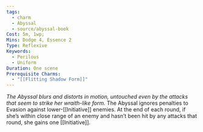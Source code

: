 ```yaml
---
tags:
  - charm
  - Abyssal
  - source/abyssal-book
Cost: 5m, 1wp; 
Mins: Dodge 4, Essence 2
Type: Reflexive
Keywords:
  - Perilous
  - Uniform
Duration: One scene
Prerequisite Charms:
  - "[[Flitting Shadow Form]]"
---
```

*The Abyssal blurs and distorts in motion, untouched even by the attacks that seem to strike her wraith-like form.*
The Abyssal ignores penalties to Evasion against lower-[[Initiative]] enemies. At the end of each round, if she’s within close range of an enemy and hasn’t been hit by any attacks that round, she gains one [[Initiative]].
